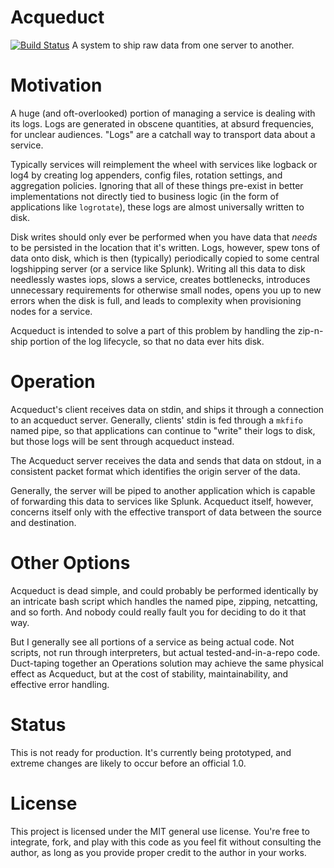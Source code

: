 Acqueduct
==
[![Build Status](https://travis-ci.org/Knetic/acqueduct.svg?branch=master)](https://travis-ci.org/Knetic/acqueduct
  )
A system to ship raw data from one server to another.

Motivation
==

A huge (and oft-overlooked) portion of managing a service is dealing with its logs. Logs are generated in obscene quantities, at absurd frequencies, for unclear audiences. "Logs" are a catchall way to transport data about a service.

Typically services will reimplement the wheel with services like logback or log4 by creating log appenders, config files, rotation settings, and aggregation policies. Ignoring that all of these things pre-exist in better implementations not directly tied to business logic (in the form of applications like `logrotate`), these logs are almost universally written to disk.

Disk writes should only ever be performed when you have data that _needs_ to be persisted in the location that it's written. Logs, however, spew tons of data onto disk, which is then (typically) periodically copied to some central logshipping server (or a service like Splunk). Writing all this data to disk needlessly wastes iops, slows a service, creates bottlenecks, introduces unnecessary requirements for otherwise small nodes, opens you up to new errors when the disk is full, and leads to complexity when provisioning nodes for a service.

Acqueduct is intended to solve a part of this problem by handling the zip-n-ship portion of the log lifecycle, so that no data ever hits disk.

Operation
==

Acqueduct's client receives data on stdin, and ships it through a connection to an acqueduct server. Generally, clients' stdin is fed through a `mkfifo` named pipe, so that applications can continue to "write" their logs to disk, but those logs will be sent through acqueduct instead.

The Acqueduct server receives the data and sends that data on stdout, in a consistent packet format which identifies the origin server of the data.

Generally, the server will be piped to another application which is capable of forwarding this data to services like Splunk. Acqueduct itself, however, concerns itself only with the effective transport of data between the source and destination.

Other Options
==

Acqueduct is dead simple, and could probably be performed identically by an intricate bash script which handles the named pipe, zipping, netcatting, and so forth. And nobody could really fault you for deciding to do it that way.

But I generally see all portions of a service as being actual code. Not scripts, not run through interpreters, but actual tested-and-in-a-repo code. Duct-taping together an Operations solution may achieve the same physical effect as Acqueduct, but at the cost of stability, maintainability, and effective error handling.

Status
==

This is not ready for production. It's currently being prototyped, and extreme changes are likely to occur before an official 1.0.

License
==

This project is licensed under the MIT general use license. You're free to integrate, fork, and play with this code as you feel fit without consulting the author, as long as you provide proper credit to the author in your works.
